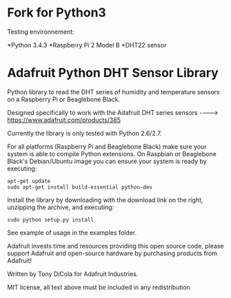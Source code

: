 Fork for Python3
================

Testing environnement:

*Python 3.4.3
*Raspberry Pi 2 Model B
*DHT22 sensor


Adafruit Python DHT Sensor Library
==================================

Python library to read the DHT series of humidity and temperature sensors on a Raspberry Pi or Beaglebone Black.

Designed specifically to work with the Adafruit DHT series sensors ----> https://www.adafruit.com/products/385

Currently the library is only tested with Python 2.6/2.7.

For all platforms (Raspberry Pi and Beaglebone Black) make sure your system is able to compile Python extensions.  On Raspbian or Beaglebone Black's Debian/Ubuntu image you can ensure your system is ready by executing:

````
apt-get update
sudo apt-get install build-essential python-dev
````

Install the library by downloading with the download link on the right, unzipping the archive, and executing:

````
sudo python setup.py install
````

See example of usage in the examples folder.

Adafruit invests time and resources providing this open source code, please support Adafruit and open-source hardware by purchasing products from Adafruit!

Written by Tony DiCola for Adafruit Industries.

MIT license, all text above must be included in any redistribution
